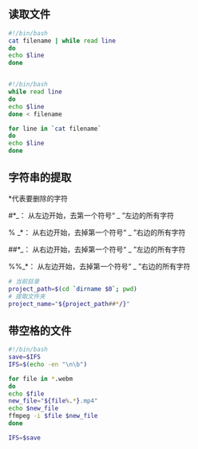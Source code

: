 ## 读取文件

```bash
#!/bin/bash
cat filename | while read line
do
echo $line
done


#!/bin/bash
while read line
do
echo $line
done < filename

for line in `cat filename`
do
echo $line
done
```



## 字符串的提取

*代表要删除的字符

#*_：     从左边开始，去第一个符号“ _ ”左边的所有字符 

% _*：   从右边开始，去掉第一个符号“ _ ”右边的所有字符

##*_：   从右边开始，去掉第一个符号“ _ ”左边的所有字符

%%_*： 从左边开始，去掉第一个符号“ _ ”右边的所有字符

```bash
# 当前目录
project_path=$(cd `dirname $0`; pwd)
# 提取文件夹
project_name="${project_path##*/}"
```



## 带空格的文件

```bash
#!/bin/bash
save=$IFS
IFS=$(echo -en "\n\b")

for file in *.webm
do
echo $file
new_file="${file%.*}.mp4"
echo $new_file
ffmpeg -i $file $new_file
done

IFS=$save
```

